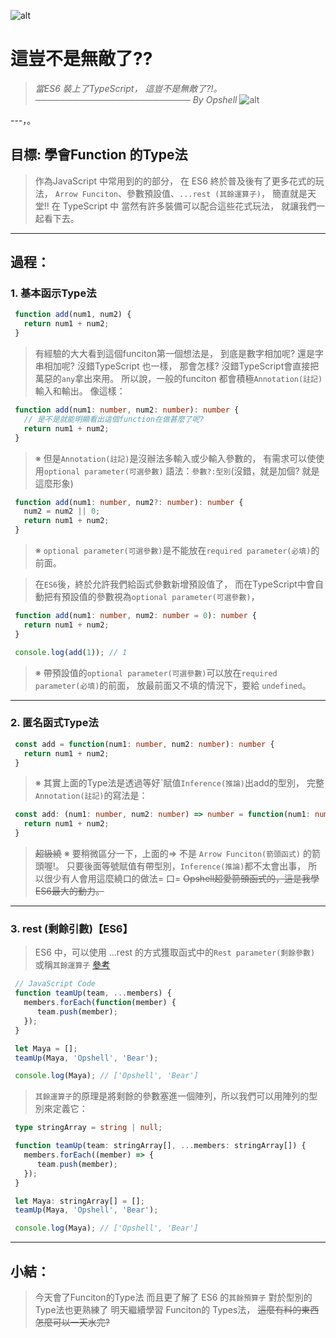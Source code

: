 ![alt](https://)

# 這豈不是無敵了??
> *當ES6 裝上了TypeScript，*
> *這豈不是無敵了?!。*
> *───────────────────────── By Opshell*
![alt](https://)

---，。
## 目標: 學會Function 的Type法
   > 作為JavaScript 中常用到的的部分，
   > 在 ES6 終於普及後有了更多花式的玩法，
   > `Arrow Funciton`、參數預設值、`...rest (其餘運算子)`，
   > 簡直就是天堂!!
   > 在 TypeScript 中 當然有許多裝備可以配合這些花式玩法，
   > 就讓我們一起看下去。

---
## 過程：
   ### 1. 基本函示Type法
   ```javascript
    function add(num1, num2) {
      return num1 + num2;
    }
   ```
   > 有經驗的大大看到這個funciton第一個想法是，
   > 到底是數字相加呢? 還是字串相加呢?
   > 沒錯TypeScript 也一樣，
   > 那會怎樣? 沒錯TypeScript會直接把萬惡的`any`拿出來用。
   > 所以說，一般的funciton 都會積極`Annotation(註記)` 輸入和輸出。
   > 像這樣：

   ```typescript
    function add(num1: number, num2: number): number {
      // 是不是就能明顯看出這個function在做甚麼了呢?
      return num1 + num2;
    }
   ```
   > ※ 但是`Annotation(註記)`是沒辦法多輸入或少輸入參數的，
   >    有需求可以使使用`optional parameter(可選參數)`
   >    語法：`參數?:型別`(沒錯，就是加個? 就是這麼形象)
   ```typescript
    function add(num1: number, num2?: number): number {
      num2 = num2 || 0;
      return num1 + num2;
    }
   ```
   > ※ `optional parameter(可選參數)`是不能放在`required parameter(必填)`的前面。

   > 在`ES6`後，終於允許我們給函式參數新增預設值了，
   > 而在TypeScript中會自動把有預設值的參數視為`optional parameter(可選參數)`，
   ```typescript
    function add(num1: number, num2: number = 0): number {
      return num1 + num2;
    }

    console.log(add(1)); // 1
   ```
   > ※ 帶預設值的`optional parameter(可選參數)`可以放在`required parameter(必填)`的前面，
   >    放最前面又不填的情況下，要給 `undefined`。

---
   ### 2. 匿名函式Type法
   ```typescript
    const add = function(num1: number, num2: number): number {
      return num1 + num2;
    }
   ```
   > ※ 其實上面的Type法是透過等好ˋ賦值`Inference(推論)`出add的型別，
   >    完整`Annotation(註記)`的寫法是：
   ```typescript
    const add: (num1: number, num2: number) => number = function(num1: number, num2: number): number {
      return num1 + num2;
    }
   ```
   > ~~超級繞~~
   > ※ 要稍微區分一下，上面的=> 不是 `Arrow Funciton(箭頭函式)` 的箭頭喔!。
   >    只要後面等號賦值有帶型別，`Inference(推論)`都不太會出事，
   >    所以很少有人會用這麼繞口的做法= 口=
   > ~~Opshell超愛箭頭函式的，這是我學ES6最大的動力。~~

---
   ### 3. rest (剩餘引數)【ES6】
   > ES6 中，可以使用 ...rest 的方式獲取函式中的`Rest parameter(剩餘參數)`
   > 或稱`其餘運算子` [參考](https://ithelp.ithome.com.tw/articles/10214394)
   ```javascript
    // JavaScript Code
    function teamUp(team, ...members) {
      members.forEach(function(member) {
         team.push(member);
      });
    }

    let Maya = [];
    teamUp(Maya, 'Opshell', 'Bear');

    console.log(Maya); // ['Opshell', 'Bear']
   ```
   > `其餘運算子`的原理是將剩餘的參數塞進一個陣列，所以我們可以用陣列的型別來定義它：
   ```typescript
    type stringArray = string | null;

    function teamUp(team: stringArray[], ...members: stringArray[]) {
      members.forEach((member) => {
         team.push(member);
      });
    }

    let Maya: stringArray[] = [];
    teamUp(Maya, 'Opshell', 'Bear');

    console.log(Maya); // ['Opshell', 'Bear']
   ```

---
## 小結：
   > 今天會了Funciton的Type法
   > 而且更了解了 ES6 的`其餘預算子`
   > 對於型別的Type法也更熟練了
   > 明天繼續學習 Funciton的 Types法，
   > ~~這麼有料的東西怎麼可以一天水完?~~
